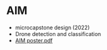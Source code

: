 # AIM
- microcapstone design (2022)
- Drone detection and classification
- [AIM poster.pdf](https://github.com/fre-mont/AIM/files/11305505/AIM.poster.pdf)
